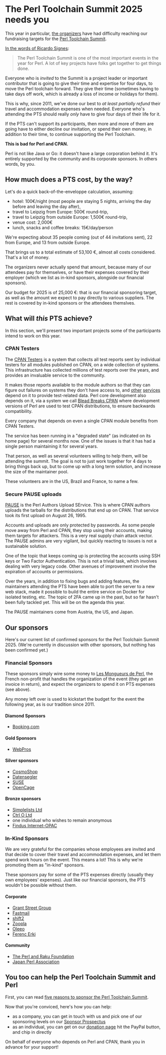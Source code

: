 # The Perl Toolchain Summit 2025 needs you

This year in particular,
[the organizers](https://blogs.perl.org/users/book/2025/02/announcing-the-perl-toolchain-summit-2025.html)
have had difficulty reaching our fundraising targets for the
[Perl Toolchain Summit](https://perltoolchainsummit.org/pts2025/).

[In the words of Ricardo Signes](https://rjbs.cloud/blog/2024/05/pts-2024-lisbon/):
> The Perl Toolchain Summit is one of the most important events in the
> year for Perl. A lot of key projects have folks get together to get
> things done.

Everyone who is *invited* to the Summit is a project leader or important
contributor that is going to give their time and expertise for four
days, to move the Perl toolchain forward. They give their time
(sometimes having to take days off work, which is already a loss of
income or holidays for them).

This is why, since 2011, we've done our best to *at least partially
refund* their travel and accommodation expenses when needed. Everyone
who's attending the PTS should really *only* have to give four days of
their life for it.

If the PTS can't support its participants, then more and more of them
are going have to either decline our invitation, or spend their own
money, in addition to their time, to continue supporting the Perl
Toolchain.

**This is bad for Perl and CPAN.**

Perl is not like Java or Go: it doesn't have a large corporation behind
it. It's entirely supported by the community and its corporate sponsors.
In others words, by you.

## How much does a PTS cost, by the way?

Let's do a quick back-of-the-enveloppe calculation, assuming:
* hotel: 100€/night (most people are staying 5 nights, arriving the
  day before and leaving the day after),
* travel to Leipzig from Europe: 500€ round-trip,
* travel to Leipzig from outside Europe: 1,500€ round-trip,
* venue cost: 2,000€
* lunch, snacks and coffee breaks: 15€/day/person

We're expecting about 35 people coming (out of 44 invitations sent), 22
from Europe, and 13 from outside Europe.

That brings us to a total estimate of 53,100 €, almost all costs
considered. That's a lot of money.

The organizers never actually spend that amount, because many of our
attendees pay for themselves, or have their expenses covered by their
employer (which we list as in-kind sponsors, alongside our financial
sponsors).

Our budget for 2025 is of 25,000 €: that is our financial sponsoring
target, as well as the amount we expect to pay directly to various
suppliers. The rest is covered by in-kind sponsors or the attendees
themslves.

## What will *this* PTS achieve?

In this section, we'll present two important projects some of the
participants intend to work on this year.

### CPAN Testers

The [CPAN Testers](http://www.cpantesters.org/) is a system that collects
all test reports sent by individual testers for all modules published on
CPAN, on a wide collection of systems. This infrastructure has collected
millions of test reports over the years, and provides an invaluable
service to the community.

It makes those reports available to the module authors so that they can
figure out failures on systems they don't have access to, and
[other](https://metacpan.org/) [services](http://matrix.cpantesters.org/)
depend on it to provide test-related data. Perl core development also
depends on it, via a system we call
[Blead Breaks CPAN](https://github.com/Perl/perl5/issues?q=is%3Aissue%20%20label%3ABBC%20)
where development versions of Perl are used to test CPAN distributions,
to ensure backwards compatibility.

Every company that depends on even a single CPAN module benefits from
CPAN Testers.

The service has been running in a "degraded state" (as indicated on its
home page) for several months now. One of the issues is that it has had
a single person maintaining it for several years.

That person, as well as several volunteers willing to help them, will
be attending the summit. The goal is not to just work together for 4
days to bring things back up, but to come up with a long term solution,
and increase the size of the maintainer pool.

These volunteers are in the US, Brazil and France, to name a few.

### Secure PAUSE uploads

[PAUSE](https://pause.perl.org/) is the Perl Authors Upload SErvice. This
is where CPAN authors uploads the tarballs for the distributions that
end up on CPAN. That service took its first upload on August 26, 1995.

Accounts and uploads are only protected by passwords. As some people
move away from Perl and CPAN, they stop using their accounts, making
them targets for attackers. This is a very real supply chain attack
vector. The PAUSE admins are very vigilant, but quickly reacting to
issues is not a sustainable solution.

One of the topic that keeps coming up is protecting the accounts using
SSH keys or Two Factor Authentication. This is not a trivial task, which
involves dealing with very legacy code. Other avenues of improvement
involve the expiration of accounts or permissions.

Over the years, in addition to fixing bugs and adding features, the
maintainers attending the PTS have been able to port the server to a new
web stack, made it possible to build the entire service on Docker for
isolated testing, etc. The topic of 2FA came up in the past, but so far
hasn't been fully tackled yet. This will be on the agenda this year.

The PAUSE maintainers come from Austria, the US, and Japan.

## Our sponsors

Here's our current list of confirmed sponsors for the Perl Toolchain
Summit 2025. (We're currently in discussion with other sponsors, but
nothing has been confirmed yet.)

### Financial Sponsors

These sponsors simply wire some money to [Les Mongueurs de
Perl](https://www.mongueurs.net/), the French non-profit that
handles the organization of the event (they get an invoice in
return), and expect the organizers to spend it on PTS expenses
(see above).

Any money left over is used to kickstart the budget for the event the
following year, as is our tradition since 2011.

#### Diamond Sponsors

* [Booking.com](https://www.booking.com/)

#### Gold Sponsors

* [WebPros](https://www.webpros.com/)

#### Silver sponsors

* [CosmoShop](https://www.cosmoshop.de/)
* [Datensegler](https://datensegler.at/)
* [SUSE](https://www.suse.com/)
* [OpenCage](https://opencagedata.com)

#### Bronze sponsors

* [Simplelists Ltd](https://www.simplelists.com/)
* [Ctrl O Ltd](https://www.ctrlo.com/)
* one individual who wishes to remain anonymous
* [Findus Internet-OPAC](https://www.findus-internet-opac.de/)

### In-Kind Sponsors

We are very grateful for the companies whose employees are invited and
that decide to cover their travel and accommodation expenses, and let
them spend work hours on the event. This means a lot! This is why we're
promoting them as "in-kind" sponsors.

These sponsors pay for some of the PTS expenses directly (usually they
own employees' expenses). Just like our financial sponsors, the PTS
wouldn't be possible without them.

#### Corporate

* [Grant Street Group](https://www.grantstreet.com/)
* [Fastmail](https://www.fastmail.com/)
* [shift2](https://en.shift2.nl/)
* [Zoopla](https://www.zoopla.co.uk/)
* [Oleeo](https://www.oleeo.com/)
* [Ferenc Erki](https://ferki.it/)

#### Community

* [The Perl and Raku Foundation](https://www.perlfoundation.org/)
* [Japan Perl Association](https://japan.perlassociation.org/)

## You too can help the Perl Toolchain Summit and Perl

First, you can read [five reasons to sponsor the Perl Toolchain
Summit](https://www.perl.com/article/5-reasons-to-sponsor-the-perl-toolchain-summit/).

Now that you're conviced, here's how you can help:

* as a company, you can get in touch with us and pick one of our
  sponsoring levels on our [Sponsor
  Prospectus](http://perltoolchainsummit.org/pts2025/PTS2025-Sponsor-Prospectus.pdf)
* as an individual, you can get on our [donation
  page](http://perltoolchainsummit.org/pts2025/donate.html) hit the
  PayPal button, and chip in directly

On behalf of everyone who depends on Perl and CPAN, thank you in advance
for your support!
